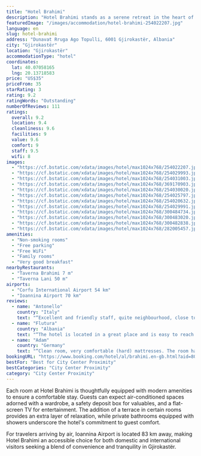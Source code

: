 ```yaml
---
title: "Hotel Brahimi"
description: "Hotel Brahimi stands as a serene retreat in the heart of Gjirokastër, a mere 44 km from the tranquil Zaravina Lake."
featuredImage: "/images/accommodation/hotel-brahimi-254022207.jpg"
language: en
slug: hotel-brahimi
address: "Dunavat Rruga Ago Topulli, 6001 Gjirokastër, Albania"
city: "Gjirokastër"
location: "Gjirokastër"
accommodationType: "hotel"
coordinates:
  lat: 40.07058165
  lng: 20.13718583
price: "US$35"
priceFrom: 35
starRating: 3
rating: 9.2
ratingWords: "Outstanding"
numberOfReviews: 111
ratings:
  overall: 9.2
  location: 9.4
  cleanliness: 9.6
  facilities: 9
  value: 9.6
  comfort: 9
  staff: 9.5
  wifi: 8
images:
  - "https://cf.bstatic.com/xdata/images/hotel/max1024x768/254022207.jpg?k=4a74f6d17baf499e04974f58bcd9cf2ababca0acb96ab8a57231bd5dedb64d54&o=&hp=1"
  - "https://cf.bstatic.com/xdata/images/hotel/max1024x768/254029993.jpg?k=7c7d6a17c8a6a7d7111bd28becb77a6e64f626a47240ee364aeb2bd6872a2706&o=&hp=1"
  - "https://cf.bstatic.com/xdata/images/hotel/max1024x768/254031003.jpg?k=8d0e3a8005463d60f5badb021a887b527fd79e952d192efa9a78be7d488dc72c&o=&hp=1"
  - "https://cf.bstatic.com/xdata/images/hotel/max1024x768/369170903.jpg?k=2e7a59a9e5da2622fbfb3a5ce633e6b5209b8f91e4f70514d52b47da30e9222a&o=&hp=1"
  - "https://cf.bstatic.com/xdata/images/hotel/max1024x768/254030020.jpg?k=97e62e28f9aa18e7df0aed4e98e9a7c70aa01589fa4bae6cef882a647fda6e1d&o=&hp=1"
  - "https://cf.bstatic.com/xdata/images/hotel/max1024x768/254025797.jpg?k=14e9d0d73a475e23d9f72a4a4fbbc093b97552d08a53476af440f22ef749d7b0&o=&hp=1"
  - "https://cf.bstatic.com/xdata/images/hotel/max1024x768/254020632.jpg?k=9b054ec6753e81d0cb154987548a2a20084a738586e22037acd07733cb85cea4&o=&hp=1"
  - "https://cf.bstatic.com/xdata/images/hotel/max1024x768/254029991.jpg?k=55c9637627b311a1afdc63061516659210446f55e4fdad2924c0ed6223b56123&o=&hp=1"
  - "https://cf.bstatic.com/xdata/images/hotel/max1024x768/300484734.jpg?k=81a7323754d497770b55f27a48b497fce8da183e1d698d5172c45692caf509bb&o=&hp=1"
  - "https://cf.bstatic.com/xdata/images/hotel/max1024x768/300483020.jpg?k=b6704528eb3c6582cbbdb9b42cae475644949b02fbe838f41196665637f00188&o=&hp=1"
  - "https://cf.bstatic.com/xdata/images/hotel/max1024x768/300482838.jpg?k=3f503ea9ce1951f356c3d4cd4bfd851a4cdd06157ce85cdaee68975d4f65d74e&o=&hp=1"
  - "https://cf.bstatic.com/xdata/images/hotel/max1024x768/282005457.jpg?k=1b984f2230efe306535da424d51110f9c78dc007ffda0406cca429189b129c17&o=&hp=1"
amenities:
  - "Non-smoking rooms"
  - "Free parking"
  - "Free WiFi"
  - "Family rooms"
  - "Very good breakfast"
nearbyRestaurants:
  - "Taverna Brahimi 7 m"
  - "Taverna Lani 50 m"
airports:
  - "Corfu International Airport 54 km"
  - "Ioannina Airport 70 km"
reviews:
  - name: "Antonello"
    country: "Italy"
    text: "“Excellent and friendly staff, quite neighbourhood, close to the Castle and Ali Pasha Bridge”"
  - name: "Flutura"
    country: "Albania"
    text: "“The hotel is located in a great place and is easy to reach. It has a small private parking, and the family who runs the place is very hospitable. The hotel/house has big rooms and a great terrace from where you can look at the imposing walls of...”"
  - name: "Adam"
    country: "Germany"
    text: "“Clean room, very comfortable (hard) mattresses. The room had an amazing view onto the castle and the valley. The hosts were very friendly and helpful.”"
bookingURL: "https://www.booking.com/hotel/al/brahimi.en-gb.html?aid=8035640"
bestFor: "Best for City Center Proximity"
bestCategories: "City Center Proximity"
category: "City Center Proximity"
---
```


Each room at Hotel Brahimi is thoughtfully equipped with modern amenities to ensure a comfortable stay. Guests can expect air-conditioned spaces adorned with a wardrobe, a safety deposit box for valuables, and a flat-screen TV for entertainment. The addition of a terrace in certain rooms provides an extra layer of relaxation, while private bathrooms equipped with showers underscore the hotel's commitment to guest comfort.

For travelers arriving by air, Ioannina Airport is located 83 km away, making Hotel Brahimi an accessible choice for both domestic and international visitors seeking a blend of convenience and tranquility in Gjirokastër.